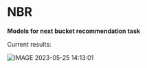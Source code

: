 # NBR
**Models for next bucket recommendation task**

Current results:


![IMAGE 2023-05-25 14:13:01](https://github.com/Katlnkld/NBR/assets/59620756/13095173-dfdb-4df7-a276-a1dc2e1ed10e)
